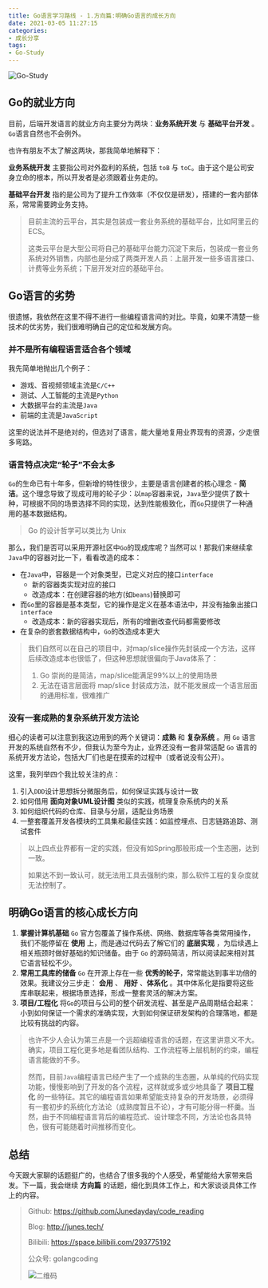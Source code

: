 ```yaml
---
title: Go语言学习路线 - 1.方向篇:明确Go语言的成长方向
date: 2021-03-05 11:27:15
categories: 
- 成长分享
tags:
- Go-Study
---
```


![Go-Study](https://i.loli.net/2021/02/28/BnVH86E5owhsaFd.jpg)



## Go的就业方向

目前，后端开发语言的就业方向主要分为两块：**业务系统开发** 与 **基础平台开发** 。`Go`语言自然也不会例外。

也许有朋友不太了解这两块，那我简单地解释下：

**业务系统开发** 主要指公司对外盈利的系统，包括 `toB` 与 `toC`。由于这个是公司安身立命的根本，所以开发者是必须跟着业务走的。

**基础平台开发** 指的是公司为了提升工作效率（不仅仅是研发），搭建的一套内部体系，常常需要跨业务支持。

> 目前主流的云平台，其实是包装成一套业务系统的基础平台，比如阿里云的ECS。
>
> 这类云平台是大型公司将自己的基础平台能力沉淀下来后，包装成一套业务系统对外销售，内部也是分成了两类开发人员：上层开发一些多语言接口、计费等业务系统；下层开发对应的基础平台。

<!-- more -->

## Go语言的劣势

很遗憾，我依然在这里不得不进行一些编程语言间的对比。毕竟，如果不清楚一些技术的优劣势，我们很难明确自己的定位和发展方向。

### 并不是所有编程语言适合各个领域

我先简单地抛出几个例子：

- 游戏、音视频领域主流是`C/C++`
- 测试、人工智能的主流是`Python`
- 大数据平台的主流是`Java`
- 前端的主流是`JavaScript`

这里的说法并不是绝对的，但选对了语言，能大量地复用业界现有的资源，少走很多弯路。

### 语言特点决定“轮子”不会太多

`Go`的生命已有十年多，但新增的特性很少，主要是语言创建者的核心理念 - **简洁**。这个理念导致了现成可用的轮子少：以`map`容器来说，`Java`至少提供了数十种，可根据不同的场景选择不同的实现，达到性能极致化，而`Go`只提供了一种通用的基本数据结构。

> Go 的设计哲学可以类比为 Unix 

那么，我们是否可以采用开源社区中`Go`的现成库呢？当然可以！那我们来继续拿`Java`中的容器对比一下，看看改造的成本：

- 在`Java`中，容器是一个对象类型，已定义对应的接口`interface`
  - 新的容器类实现对应的接口
  - 改造成本：在创建容器的地方(如`beans`)替换即可
- 而`Go`里的容器是基本类型，它的操作是定义在基本语法中，并没有抽象出接口`interface`
  - 改造成本：新的容器实现后，所有的增删改查代码都需要修改
- 在复杂的嵌套数据结构中，`Go`的改造成本更大

> 我们自然可以在自己的项目中，对map/slice操作先封装成一个方法，这样后续改造成本也很低了，但这种思想就很偏向于Java体系了：
>
> 1. Go 崇尚的是简洁，map/slice能满足99%以上的使用场景
> 2. 无法在语言层面将 map/slice 封装成方法，就不能发展成一个语言层面的通用标准，很难推广

### 没有一套成熟的复杂系统开发方法论

细心的读者可以注意到我这边用到的两个关键词：**成熟** 和 **复杂系统** 。用 `Go` 语言开发的系统自然有不少，但我认为至今为止，业界还没有一套非常适配 `Go` 语言的系统开发方法论，包括大厂们也是在摸索的过程中（或者说没有公开）。

这里，我列举四个我比较关注的点：

1. 引入`DDD`设计思想拆分微服务后，如何保证实践与设计一致
2. 如何借用 **面向对象UML设计图** 类似的实践，梳理复杂系统内的关系
3. 如何组织代码的仓库、目录与分层，适配业务场景
4. 一整套覆盖开发各模块的工具集和最佳实践：如监控埋点、日志链路追踪、测试套件

> 以上四点业界都有一定的实践，但没有如Spring那般形成一个生态圈，达到一致。
>
> 如果达不到一致认可，就无法用工具去强制约束，那么软件工程的复杂度就无法控制了。



## 明确Go语言的核心成长方向

1. **掌握计算机基础** `Go` 官方包覆盖了操作系统、网络、数据库等各类常用操作，我们不能停留在 **使用** 上，而是通过代码去了解它们的 **底层实现** ，为后续遇上相关瓶颈时做好基础的知识储备。由于 `Go` 的源码简洁，所以阅读起来相对其它语言轻松不少。
2. **常用工具库的储备** `Go` 在开源上存在一些 **优秀的轮子**，常常能达到事半功倍的效果。我建议分三步走： **会用** 、 **用好** 、**体系化** 。其中体系化是指要将这些库串联起来，根据场景选择，形成一整套灵活的解决方案。
3. **项目/工程化** 将`Go`的项目与公司的整个研发流程、甚至是产品周期结合起来：小到如何保证一个需求的准确实现，大到如何保证研发架构的合理落地，都是比较有挑战的内容。

> 也许不少人会认为第三点是一个远超编程语言的话题，在这里讲意义不大。确实，项目工程化更多地是看团队结构、工作流程等上层机制的约束，编程语言能做的不多。
>
> 然而，目前`Java`编程语言已经产生了一个成熟的生态圈，从单纯的代码实现功能，慢慢影响到了开发的各个流程，这样就或多或少地具备了 **项目工程化** 的一些特征。其它的编程语言如果希望能支持复杂的开发场景，必须得有一套初步的系统化方法论（成熟度暂且不论），才有可能分得一杯羹。当然，由于不同编程语言背后的编程范式、设计理念不同，方法论也各具特色，很有可能随着时间推移而变化。



## 总结

今天跟大家聊的话题挺广的，也结合了很多我的个人感受，希望能给大家带来启发。下一篇，我会继续 **方向篇** 的话题，细化到具体工作上，和大家谈谈具体工作上的内容。



> Github: https://github.com/Junedayday/code_reading
>
> Blog: http://junes.tech/
>
> Bilibili: https://space.bilibili.com/293775192
>
> 公众号: golangcoding
>
>  ![二维码](https://i.loli.net/2021/02/28/RPzy7Hjc9GZ8I3e.jpg)

